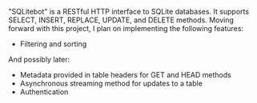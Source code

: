 "SQLitebot" is a RESTful HTTP interface to SQLite databases. It supports SELECT, INSERT, REPLACE, UPDATE, and DELETE methods. Moving forward with this project, I plan on implementing the following features:

  * Filtering and sorting

And possibly later:
  * Metadata provided in table headers for GET and HEAD methods
  * Asynchronous streaming method for updates to a table
  * Authentication